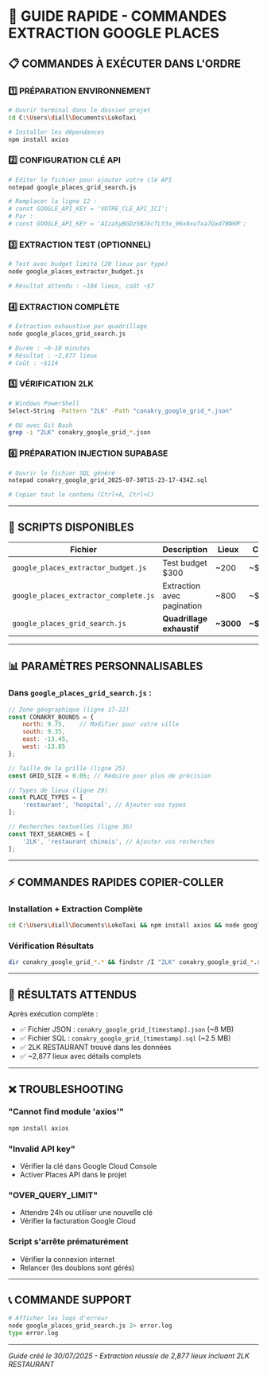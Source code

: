 # 🚀 GUIDE RAPIDE - COMMANDES EXTRACTION GOOGLE PLACES

## 📋 COMMANDES À EXÉCUTER DANS L'ORDRE

### 1️⃣ PRÉPARATION ENVIRONNEMENT
```bash
# Ouvrir terminal dans le dossier projet
cd C:\Users\diall\Documents\LokoTaxi

# Installer les dépendances
npm install axios
```

### 2️⃣ CONFIGURATION CLÉ API
```bash
# Éditer le fichier pour ajouter votre clé API
notepad google_places_grid_search.js

# Remplacer la ligne 12 :
# const GOOGLE_API_KEY = 'VOTRE_CLE_API_ICI';
# Par :
# const GOOGLE_API_KEY = 'AIzaSyBGDz5BJkcTLY3x_96x8xuTxa7Gxd7BN6M';
```

### 3️⃣ EXTRACTION TEST (OPTIONNEL)
```bash
# Test avec budget limité (20 lieux par type)
node google_places_extractor_budget.js

# Résultat attendu : ~184 lieux, coût ~$7
```

### 4️⃣ EXTRACTION COMPLÈTE
```bash
# Extraction exhaustive par quadrillage
node google_places_grid_search.js

# Durée : ~8-10 minutes
# Résultat : ~2,877 lieux
# Coût : ~$114
```

### 5️⃣ VÉRIFICATION 2LK
```bash
# Windows PowerShell
Select-String -Pattern "2LK" -Path "conakry_google_grid_*.json"

# OU avec Git Bash
grep -i "2LK" conakry_google_grid_*.json
```

### 6️⃣ PRÉPARATION INJECTION SUPABASE
```bash
# Ouvrir le fichier SQL généré
notepad conakry_google_grid_2025-07-30T15-23-17-434Z.sql

# Copier tout le contenu (Ctrl+A, Ctrl+C)
```

---

## 🔧 SCRIPTS DISPONIBLES

| Fichier | Description | Lieux | Coût |
|---------|-------------|-------|------|
| `google_places_extractor_budget.js` | Test budget $300 | ~200 | ~$7 |
| `google_places_extractor_complete.js` | Extraction avec pagination | ~800 | ~$25 |
| `google_places_grid_search.js` | **Quadrillage exhaustif** | **~3000** | **~$115** |

---

## 📊 PARAMÈTRES PERSONNALISABLES

### Dans `google_places_grid_search.js` :

```javascript
// Zone géographique (ligne 17-22)
const CONAKRY_BOUNDS = {
    north: 9.75,    // Modifier pour votre ville
    south: 9.35,
    east: -13.45,
    west: -13.85
};

// Taille de la grille (ligne 25)
const GRID_SIZE = 0.05; // Réduire pour plus de précision

// Types de lieux (ligne 29)
const PLACE_TYPES = [
    'restaurant', 'hospital', // Ajouter vos types
];

// Recherches textuelles (ligne 36)
const TEXT_SEARCHES = [
    '2LK', 'restaurant chinois', // Ajouter vos recherches
];
```

---

## ⚡ COMMANDES RAPIDES COPIER-COLLER

### Installation + Extraction Complète
```bash
cd C:\Users\diall\Documents\LokoTaxi && npm install axios && node google_places_grid_search.js
```

### Vérification Résultats
```bash
dir conakry_google_grid_*.* && findstr /I "2LK" conakry_google_grid_*.sql
```

---

## 🎯 RÉSULTATS ATTENDUS

Après exécution complète :
- ✅ Fichier JSON : `conakry_google_grid_[timestamp].json` (~8 MB)
- ✅ Fichier SQL : `conakry_google_grid_[timestamp].sql` (~2.5 MB)
- ✅ 2LK RESTAURANT trouvé dans les données
- ✅ ~2,877 lieux avec détails complets

---

## ❌ TROUBLESHOOTING

### "Cannot find module 'axios'"
```bash
npm install axios
```

### "Invalid API key"
- Vérifier la clé dans Google Cloud Console
- Activer Places API dans le projet

### "OVER_QUERY_LIMIT"
- Attendre 24h ou utiliser une nouvelle clé
- Vérifier la facturation Google Cloud

### Script s'arrête prématurément
- Vérifier la connexion internet
- Relancer (les doublons sont gérés)

---

## 📞 COMMANDE SUPPORT
```bash
# Afficher les logs d'erreur
node google_places_grid_search.js 2> error.log
type error.log
```

---

*Guide créé le 30/07/2025 - Extraction réussie de 2,877 lieux incluant 2LK RESTAURANT*